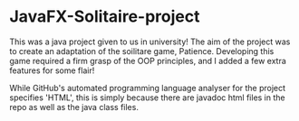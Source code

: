 # JavaFX-Solitaire-project

This was a java project given to us in university!
The aim of the project was to create an adaptation of the soilitare game, Patience.
Developing this game required a firm grasp of the OOP principles, and I added a few extra features for some flair!

While GitHub's automated programming language analyser for the project specifies 'HTML', this is simply because there are javadoc html files in the repo as well as the java class files.

